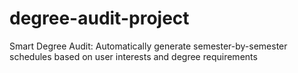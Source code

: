 # degree-audit-project
Smart Degree Audit: Automatically generate semester-by-semester schedules based on user interests and degree requirements

